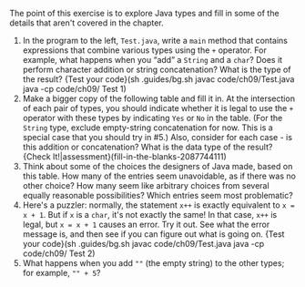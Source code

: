 The point of this exercise is to explore Java types and fill in some of the details that aren't covered in the chapter.




1. In the program to the left, `Test.java`, write a `main` method that contains expressions that combine various types using the `+` operator. For example, what happens when you “add” a `String` and a `char`? Does it perform character addition or string concatenation? What is the type of the result? {Test your code}(sh .guides/bg.sh javac code/ch09/Test.java java -cp code/ch09/ Test 1)
1. Make a bigger copy of the following table and fill it in. At the intersection of each pair of types, you should indicate whether it is legal to use the `+` operator with these types by indicating `Yes` or `No` in the table. (For the `String` type, exclude empty-string concatenation for now. This is a special case that you should try in #5.) Also, consider for each case - is this addition or concatenation? What is the data type of the result? {Check It!|assessment}(fill-in-the-blanks-2087744111)
1. Think about some of the choices the designers of Java made, based on this table. How many of the entries seem unavoidable, as if there was no other choice? How many seem like arbitrary choices from several equally reasonable possibilities? Which entries seem most problematic?
1. Here's a puzzler: normally, the statement `x++` is exactly equivalent to `x = x + 1`. But if `x` is a `char`, it's not exactly the same! In that case, `x++` is legal, but `x = x + 1` causes an error. Try it out. See what the error message is, and then see if you can figure out what is going on. {Test your code}(sh .guides/bg.sh javac code/ch09/Test.java java -cp code/ch09/ Test 2)
1. What happens when you add `""` (the empty string) to the other types; for example, `"" + 5`?